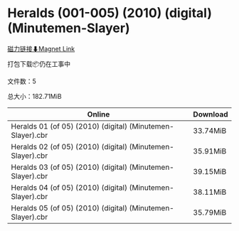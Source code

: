 # Heralds (001-005) (2010) (digital) (Minutemen-Slayer)

[磁力链接⬇Magnet Link](magnet:?xt=urn:btih:bc1f5d165540fb9d77ede7bcb3cdbe31a1274b21&dn=Heralds%20%28001-005%29%20%282010%29%20%28digital%29%20%28Minutemen-Slayer%29)

打包下载📦仍在工事中

文件数：5

总大小：182.71MiB

Online | Download
--- | ---
Heralds 01 (of 05) (2010) (digital) (Minutemen-Slayer).cbr | 33.74MiB
Heralds 02 (of 05) (2010) (digital) (Minutemen-Slayer).cbr | 35.91MiB
Heralds 03 (of 05) (2010) (digital) (Minutemen-Slayer).cbr | 39.15MiB
Heralds 04 (of 05) (2010) (digital) (Minutemen-Slayer).cbr | 38.11MiB
Heralds 05 (of 05) (2010) (digital) (Minutemen-Slayer).cbr | 35.79MiB